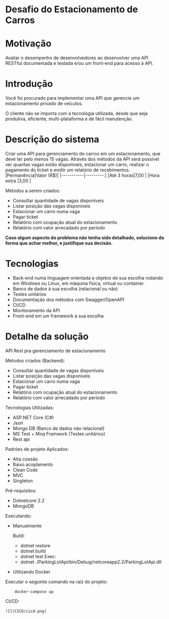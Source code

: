# **Desafio do Estacionamento de Carros**

# Motivação
Avaliar o desempenho de desenvolvedores ao desenvolver uma API RESTful documentada e testada e/ou um front-end para acesso à API.

# Introdução 
Você foi procurado para implementar uma API que gerencie um estacionamento privado de veículos.

O cliente não se importa com a tecnologia utilizada, desde que seja produtiva, eficiente, multi-plataforma e de fácil manutenção.

# Descrição do sistema
Criar uma API para gerenciamento de carros em um estacionamento, que deve ter pelo menos 15 vagas.
Através dos métodos da API será possível ver quantas vagas estão disponíveis, estacionar um carro, realizar o pagamento do ticket e emitir um relatório de recebimentos.
|Permanência|Valor (R$)|
|-----------|---------:|
|Até 3 horas|7,00      |
|Hora extra |3,00      |

Métodos a serem criados:
- Consultar quantidade de vagas disponíveis 
- Listar posição das vagas disponíveis
- Estacionar um carro numa vaga
- Pagar ticket
- Relatório com ocupação atual do estacionamento 
- Relatório com valor arrecadado por período

**Caso algum aspecto do problema não tenha sido detalhado, solucione da forma que achar melhor, e justifique sua decisão.**

# Tecnologias
- Back-end numa linguagem orientada a objetos de sua escolha rodando em Windows ou Linux, em máquina física, virtual ou container.
- Banco de dados à sua escolha (relacional ou não)
- Testes unitários
- Documentação dos métodos com Swagger/OpenAPI
- CI/CD
- Monitoramento da API
- Front-end em um framework à sua escolha


# Detalhe da solução
API Rest pra gerenciamento de estacionamento

Métodos criados (Backend):

- Consultar quantidade de vagas disponíveis
- Listar posição das vagas disponíveis
- Estacionar um carro numa vaga
- Pagar ticket
- Relatório com ocupação atual do estacionamento
- Relatório com valor arrecadado por período

Tecnologias Utilizadas:

- ASP.NET Core (C#)
- Json
- Mongo DB (Banco de dados não relacional)
- MS Test + Moq Framwork (Testes unitários)
- Rest api

Padrões de projeto Aplicados:

- Alta coesão
- Baixo acoplamento
- Clean Code
- MVC
- Singleton

Pré-requisitos:

- Dotnetcore 2.2
- MongoDB

Executando:

   - Manualmente

        Build:
        - dotnet restore
        - dotnet build
        - dotnet test
        Exec:
        - dotnet ./ParkingLotApi/bin/Debug/netcoreapp2.2/ParkingLotApi.dll

   - Utilizando Docker

   Executar o seguinte comando na raíz do projeto:

        docker-compose up

CI/CD:

	![](CICD/cicd.png)		